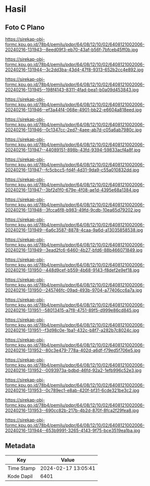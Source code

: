 # Hasil

## Foto C Plano

https://sirekap-obj-formc.kpu.go.id/78b4/pemilu/pdpr/64/08/12/10/02/6408121002006-20240216-131943--8eed09f3-eb70-43af-b56f-7bfceb45ff0b.jpg

https://sirekap-obj-formc.kpu.go.id/78b4/pemilu/pdpr/64/08/12/10/02/6408121002006-20240216-131944--3c2dd3ba-43d4-47f8-9313-652b2cc4e892.jpg

https://sirekap-obj-formc.kpu.go.id/78b4/pemilu/pdpr/64/08/12/10/02/6408121002006-20240216-131945--198f4143-8311-4fad-bea1-b0a09d453843.jpg

https://sirekap-obj-formc.kpu.go.id/78b4/pemilu/pdpr/64/08/12/10/02/6408121002006-20240216-131946--ef3a44f4-068e-4901-bb22-e6604a818eed.jpg

https://sirekap-obj-formc.kpu.go.id/78b4/pemilu/pdpr/64/08/12/10/02/6408121002006-20240216-131946--0c1347cc-2ed7-4aee-ab7d-c05a6ab7980c.jpg

https://sirekap-obj-formc.kpu.go.id/78b4/pemilu/pdpr/64/08/12/10/02/6408121002006-20240216-131947--44089151-898b-43fd-9394-59833acf4a8f.jpg

https://sirekap-obj-formc.kpu.go.id/78b4/pemilu/pdpr/64/08/12/10/02/6408121002006-20240216-131947--fc5cbcc5-fd4f-4d31-9da9-c55a010832dd.jpg

https://sirekap-obj-formc.kpu.go.id/78b4/pemilu/pdpr/64/08/12/10/02/6408121002006-20240216-131947--3bf2d1f0-679e-4f08-ae1d-4395e68a1384.jpg

https://sirekap-obj-formc.kpu.go.id/78b4/pemilu/pdpr/64/08/12/10/02/6408121002006-20240216-131948--3fcca6f8-b983-49fd-9cdb-10ea65d79202.jpg

https://sirekap-obj-formc.kpu.go.id/78b4/pemilu/pdpr/64/08/12/10/02/6408121002006-20240216-131949--6a6c3587-8878-4caa-9a6d-a13035858538.jpg

https://sirekap-obj-formc.kpu.go.id/78b4/pemilu/pdpr/64/08/12/10/02/6408121002006-20240216-131949--3ead2fc6-6460-4b27-bfd6-88b466071849.jpg

https://sirekap-obj-formc.kpu.go.id/78b4/pemilu/pdpr/64/08/12/10/02/6408121002006-20240216-131950--448d9cef-b559-4b68-9143-f8def2e9ef18.jpg

https://sirekap-obj-formc.kpu.go.id/78b4/pemilu/pdpr/64/08/12/10/02/6408121002006-20240216-131950--245746fc-09ad-493b-9704-a77406cc6a7a.jpg

https://sirekap-obj-formc.kpu.go.id/78b4/pemilu/pdpr/64/08/12/10/02/6408121002006-20240216-131951--58013415-a7f8-4751-89f5-d999e86cd845.jpg

https://sirekap-obj-formc.kpu.go.id/78b4/pemilu/pdpr/64/08/12/10/02/6408121002006-20240216-131951--f3d98c0e-1ba1-432c-b8f7-a282b7c8024c.jpg

https://sirekap-obj-formc.kpu.go.id/78b4/pemilu/pdpr/64/08/12/10/02/6408121002006-20240216-131952--80c3e479-778a-402d-a6df-f79ed5f706e5.jpg

https://sirekap-obj-formc.kpu.go.id/78b4/pemilu/pdpr/64/08/12/10/02/6408121002006-20240216-131952--0093973a-bdbd-46fd-92a2-1efb996c52e3.jpg

https://sirekap-obj-formc.kpu.go.id/78b4/pemilu/pdpr/64/08/12/10/02/6408121002006-20240216-131953--0c789ec1-e8ab-420f-bf31-6cde321be3c2.jpg

https://sirekap-obj-formc.kpu.go.id/78b4/pemilu/pdpr/64/08/12/10/02/6408121002006-20240216-131953--690cc82b-217b-4b2d-870f-8fca2f29fea8.jpg

https://sirekap-obj-formc.kpu.go.id/78b4/pemilu/pdpr/64/08/12/10/02/6408121002006-20240216-131944--653b9991-3265-4143-9f75-bce3519ea1ba.jpg


## Metadata

| Key        | Value               |
| ---------- | ------------------- |
| Time Stamp | 2024-02-17 13:05:41 |
| Kode Dapil | 6401                |



